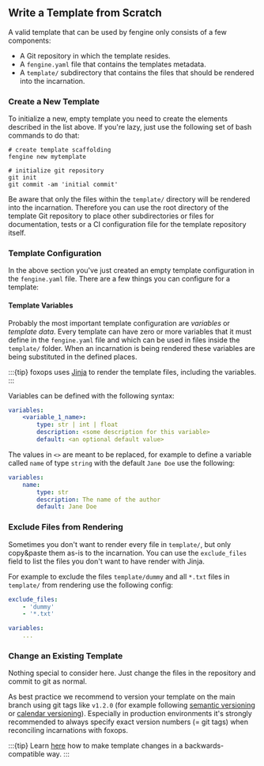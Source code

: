 ## Write a Template from Scratch

A valid template that can be used by fengine only consists of a few components:

* A Git repository in which the template resides.
* A `fengine.yaml` file that contains the templates metadata.
* A `template/` subdirectory that contains the files that should be rendered into the incarnation.

### Create a New Template

To initialize a new, empty template you need to create the elements described in the list above.
If you're lazy, just use the following set of bash commands to do that:

```shell
# create template scaffolding
fengine new mytemplate

# initialize git repository
git init
git commit -am 'initial commit'
```

Be aware that only the files within the `template/` directory will be rendered into the incarnation.
Therefore you can use the root directory of the template Git repository to place other subdirectories or files for documentation,
tests or a CI configuration file for the template repository itself.

### Template Configuration

In the above section you've just created an empty template configuration in the `fengine.yaml` file.
There are a few things you can configure for a template:

#### Template Variables

Probably the most important template configuration are *variables* or *template data*.
Every template can have zero or more variables that it must define in the `fengine.yaml` file
and which can be used in files inside the `template/` folder. When an incarnation is being rendered
these variables are being substituted in the defined places.

:::{tip}
foxops uses [Jinja](https://jinja.palletsprojects.com/) to render the template files, including
the variables.
:::

Variables can be defined with the following syntax:

```yaml
variables:
    <variable_1_name>:
        type: str | int | float
        description: <some description for this variable>
        default: <an optional default value>
```

The values in `<>` are meant to be replaced, for example to define a variable called `name` of type `string`
with the default `Jane Doe` use the following:

```yaml
variables:
    name:
        type: str
        description: The name of the author
        default: Jane Doe
```

### Exclude Files from Rendering

Sometimes you don't want to render every file in `template/`, but only copy&paste them as-is
to the incarnation. You can use the `exclude_files` field to list the files you don't want
to have render with Jinja.

For example to exclude the files `template/dummy` and all `*.txt` files in `template/` from rendering
use the following config:

```yaml
exclude_files:
    - 'dummy'
    - '*.txt'

variables:
    ...
```

### Change an Existing Template

Nothing special to consider here. Just change the files in the repository and commit to git as normal.

As best practice we recommend to version your template on the main branch using git tags like `v1.2.0` (for example following [semantic versioning](https://semver.org/) or [calendar versioning](https://calver.org/)). Especially in production environments it's strongly recommended to always specify exact version numbers (= git tags) when reconciling incarnations with foxops.

:::{tip}
Learn [here](backwards-compatible-template-changes) how to make template changes in a backwards-compatible way.
:::
